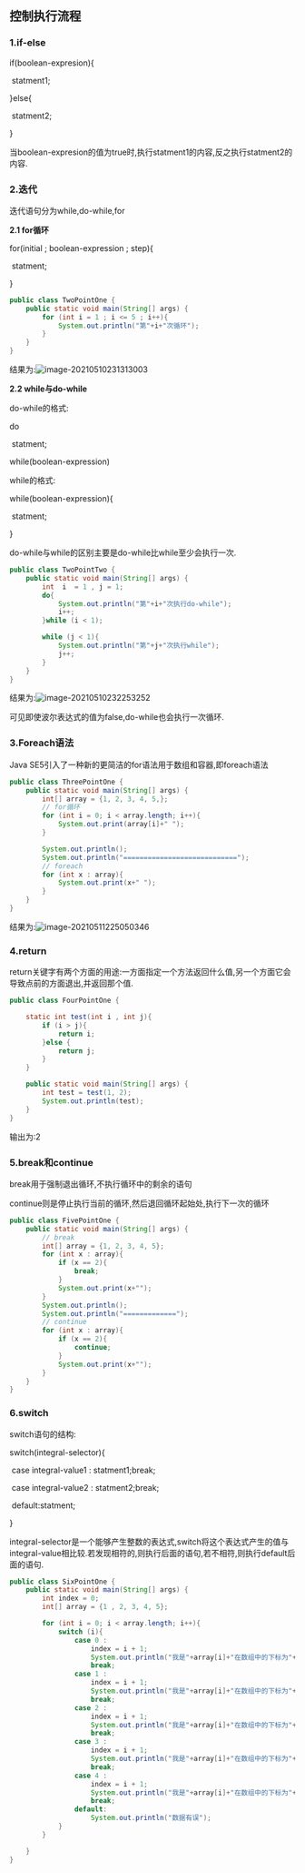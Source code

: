 ## 控制执行流程

### 1.if-else

if(boolean-expresion){

​	statment1;

}else{

​	statment2;

}

当boolean-expresion的值为true时,执行statment1的内容,反之执行statment2的内容.

### 2.迭代

迭代语句分为while,do-while,for

**2.1 for循环**

for(initial ; boolean-expression ; step){

​	statment;

}

```java
public class TwoPointOne {
    public static void main(String[] args) {
        for (int i = 1 ; i <= 5 ; i++){
            System.out.println("第"+i+"次循环");
        }
    }
}
```

结果为:![image-20210510231313003](https://cdn.jsdelivr.net/gh/liyifeizzz/images/img/image-20210510231313003.png)

**2.2 while与do-while**

do-while的格式:

do 

​	statment;

while(boolean-expression)

while的格式:

while(boolean-expression){

​	statment;

}

do-while与while的区别主要是do-while比while至少会执行一次.

```java
public class TwoPointTwo {
    public static void main(String[] args) {
        int  i  = 1 , j = 1;
        do{
            System.out.println("第"+i+"次执行do-while");
            i++;
        }while (i < 1);

        while (j < 1){
            System.out.println("第"+j+"次执行while");
            j++;
        }
    }
}
```

结果为:![image-20210510232253252](https://cdn.jsdelivr.net/gh/liyifeizzz/images/img/image-20210510232253252.png)

可见即使波尔表达式的值为false,do-while也会执行一次循环.

### 3.Foreach语法

Java SE5引入了一种新的更简洁的for语法用于数组和容器,即foreach语法

```java
public class ThreePointOne {
    public static void main(String[] args) {
        int[] array = {1, 2, 3, 4, 5,};
        // for循环
        for (int i = 0; i < array.length; i++){
            System.out.print(array[i]+" ");
        }

        System.out.println();
        System.out.println("============================");
        // foreach
        for (int x : array){
            System.out.print(x+" ");
        }
    }
}
```

结果为:![image-20210511225050346](https://cdn.jsdelivr.net/gh/liyifeizzz/images/img/image-20210511225050346.png)

### 4.return

return关键字有两个方面的用途:一方面指定一个方法返回什么值,另一个方面它会导致点前的方面退出,并返回那个值.

```java
public class FourPointOne {

    static int test(int i , int j){
        if (i > j){
            return i;
        }else {
            return j;
        }
    }

    public static void main(String[] args) {
        int test = test(1, 2);
        System.out.println(test);
    }
}
```

输出为:2

### 5.break和continue

break用于强制退出循环,不执行循环中的剩余的语句

continue则是停止执行当前的循环,然后退回循环起始处,执行下一次的循环

```java
public class FivePointOne {
    public static void main(String[] args) {
        // break
        int[] array = {1, 2, 3, 4, 5};
        for (int x : array){
            if (x == 2){
                break;
            }
            System.out.print(x+"");
        }
        System.out.println();
        System.out.println("=============");
        // continue
        for (int x : array){
            if (x == 2){
                continue;
            }
            System.out.print(x+"");
        }
    }
}
```

### 6.switch

switch语句的结构:

switch(integral-selector){

​	case integral-value1 : statment1;break;

​	case integral-value2 : statment2;break;

​	default:statment;

}

integral-selector是一个能够产生整数的表达式,switch将这个表达式产生的值与integral-value相比较.若发现相符的,则执行后面的语句,若不相符,则执行default后面的语句.

```java
public class SixPointOne {
    public static void main(String[] args) {
        int index = 0;
        int[] array = {1 , 2, 3, 4, 5};

        for (int i = 0; i < array.length; i++){
            switch (i){
                case 0 :
                    index = i + 1;
                    System.out.println("我是"+array[i]+"在数组中的下标为"+index);
                    break;
                case 1 :
                    index = i + 1;
                    System.out.println("我是"+array[i]+"在数组中的下标为"+index);
                    break;
                case 2 :
                    index = i + 1;
                    System.out.println("我是"+array[i]+"在数组中的下标为"+index);
                    break;
                case 3 :
                    index = i + 1;
                    System.out.println("我是"+array[i]+"在数组中的下标为"+index);
                    break;
                case 4 :
                    index = i + 1;
                    System.out.println("我是"+array[i]+"在数组中的下标为"+index);
                    break;
                default:
                    System.out.println("数据有误");
            }
        }

    }
}
```
